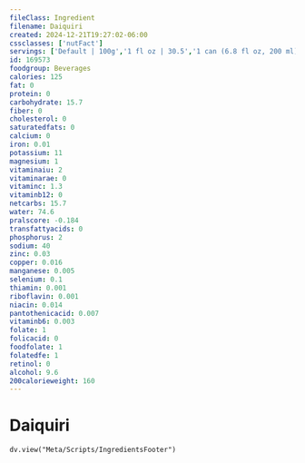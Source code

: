```yaml
---
fileClass: Ingredient
filename: Daiquiri
created: 2024-12-21T19:27:02-06:00
cssclasses: ['nutFact']
servings: ['Default | 100g','1 fl oz | 30.5','1 can (6.8 fl oz, 200 ml) | 207']
id: 169573
foodgroup: Beverages
calories: 125
fat: 0
protein: 0
carbohydrate: 15.7
fiber: 0
cholesterol: 0
saturatedfats: 0
calcium: 0
iron: 0.01
potassium: 11
magnesium: 1
vitaminaiu: 2
vitaminarae: 0
vitaminc: 1.3
vitaminb12: 0
netcarbs: 15.7
water: 74.6
pralscore: -0.184
transfattyacids: 0
phosphorus: 2
sodium: 40
zinc: 0.03
copper: 0.016
manganese: 0.005
selenium: 0.1
thiamin: 0.001
riboflavin: 0.001
niacin: 0.014
pantothenicacid: 0.007
vitaminb6: 0.003
folate: 1
folicacid: 0
foodfolate: 1
folatedfe: 1
retinol: 0
alcohol: 9.6
200calorieweight: 160
---
```


# Daiquiri

```dataviewjs
dv.view("Meta/Scripts/IngredientsFooter")
```